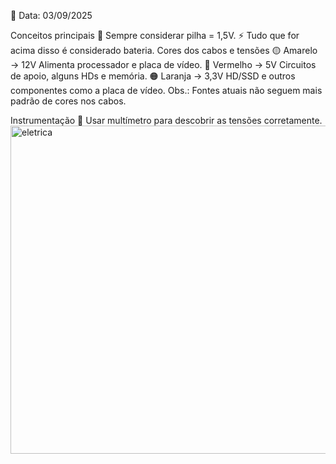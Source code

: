 📅 Data: 03/09/2025

Conceitos principais
🔋 Sempre considerar pilha = 1,5V.
⚡ Tudo que for acima disso é considerado bateria.
Cores dos cabos e tensões
🟡 Amarelo → 12V
Alimenta processador e placa de vídeo.
🔴 Vermelho → 5V
Circuitos de apoio, alguns HDs e memória.
🟠 Laranja → 3,3V
HD/SSD e outros componentes como a placa de vídeo.
Obs.: Fontes atuais não seguem mais padrão de cores nos cabos.

Instrumentação
🧰 Usar multímetro para descobrir as tensões corretamente.
<img width="945" height="525" alt="eletrica " src="https://github.com/user-attachments/assets/c42c9ae4-62d2-4526-bb2a-068315d45f95" />
